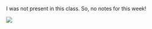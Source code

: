 I was not present in this class. So, no notes for this week!

![](https://media.giphy.com/media/v1.Y2lkPTc5MGI3NjExYThjOWJlYTkzMmNlMDgxOTUwYTVkYzkyNWJmOTlkNzQxNGU3ODIxNyZjdD1n/TdAHadRKIrWWsYoHym/giphy.gif)
